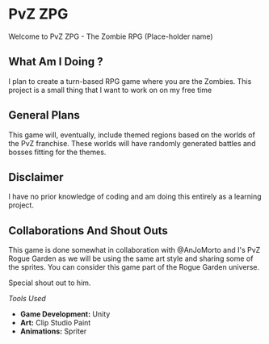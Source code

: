 # PvZ ZPG

Welcome to PvZ ZPG - The Zombie RPG
(Place-holder name)

## What Am I Doing ?
I plan to create a turn-based RPG game where you are the Zombies.
This project is a small thing that I want to work on on my free time

## General Plans

This game will, eventually, include themed regions based on the worlds of the PvZ franchise. 
These worlds will have randomly generated battles and bosses fitting for the themes.

## Disclaimer

I have no prior knowledge of coding and am doing this entirely as a learning project.

## Collaborations And Shout Outs

This game is done somewhat in collaboration with @AnJoMorto and I's PvZ Rogue Garden as we will be using the same art style and sharing some of the sprites.
You can consider this game part of the Rogue Garden universe.

Special shout out to him.

_Tools Used_

- **Game Development:** Unity
- **Art:** Clip Studio Paint
- **Animations:** Spriter

